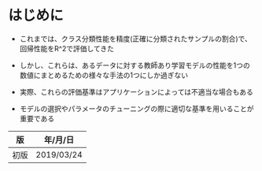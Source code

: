 はじめに
=======

* これまでは、クラス分類性能を精度(正確に分類されたサンプルの割合)で、回帰性能をR^2で評価してきた

* しかし、これらは、あるデータに対する教師あり学習モデルの性能を1つの数値にまとめるための様々な手法の1つにしか過ぎない

* 実際、これらの評価基準はアプリケーションによっては不適当な場合もある

* モデルの選択やパラメータのチューニングの際に適切な基準を用いることが重要である



| 版   | 年/月/日   |
| ---- | ---------- |
| 初版 | 2019/03/24 | 
